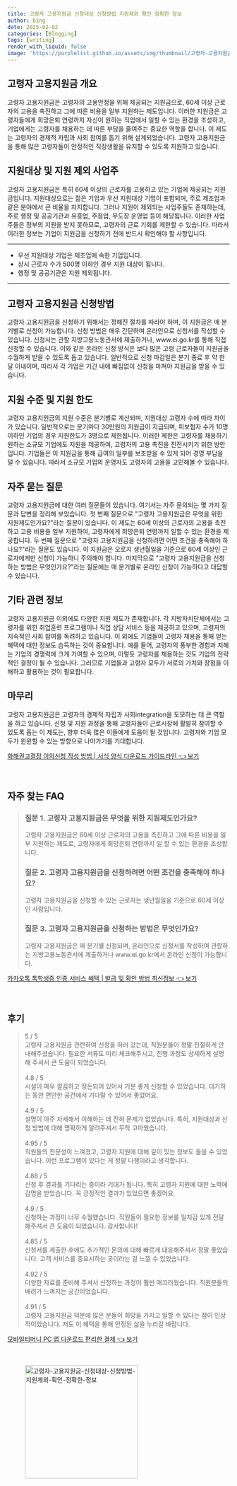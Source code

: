 ```yaml
---
title: 고령자 고용지원금 신청대상 신청방법 지원제외 확인 정확한 정보
author: bing
date: 2025-02-02
categories: [Blogging]
tags: [writing]
render_with_liquid: false
image: 'https://purplelist.github.io/assets/img/thumbnail/고령자-고용지원금-신청대상-신청방법-지원제외-확인-정확한-정보.webp'
---
```



<h2 id='고령자_고용지원금_개요'>고령자 고용지원금 개요</h2>

<p>고령자 고용지원금은 고령자의 고용안정을 위해 제공되는 지원금으로, 60세 이상 근로자의 고용을 촉진하고 그에 따른 비용을 일부 지원하는 제도입니다. 이러한 지원금은 고령자들에게 희망은퇴 연령까지 자신이 원하는 직업에서 일할 수 있는 환경을 조성하고, 기업에게는 고령자를 채용하는 데 따른 부담을 줄여주는 중요한 역할을 합니다. 이 제도는 고령자의 경제적 자립과 사회 참여를 돕기 위해 설계되었습니다. 고령자 고용지원금을 통해 많은 고령자들이 안정적인 직장생활을 유지할 수 있도록 지원하고 있습니다.</p>

<h2 id='지원대상_및_제외_사업주'>지원대상 및 지원 제외 사업주</h2>

<p>고령자 고용지원금은 특히 60세 이상의 근로자를 고용하고 있는 기업에 제공되는 지원금입니다. 지원대상으로는 젊은 기업과 우선 지원대상 기업이 포함되며, 주로 제조업과 같은 분야에서 큰 비율을 차지합니다. 그러나 지원이 제외되는 사업주들도 존재하는데, 주로 행정 및 공공기관과 유흥업, 주점업, 무도장 운영업 등이 해당됩니다. 이러한 사업주들은 정부의 지원을 받지 못하므로, 고령자의 근로 기회를 제한할 수 있습니다. 따라서 이러한 정보는 기업이 지원금을 신청하기 전에 반드시 확인해야 할 사항입니다.</p>

<hr />

<ul>
    <li>우선 지원대상 기업은 제조업에 속한 기업입니다.</li>
    <li>상시 근로자 수가 500명 이하인 경우 지원 대상이 됩니다.</li>
    <li>행정 및 공공기관은 지원 제외됩니다.</li>
</ul>

<hr />

<h2 id='고령자_고용지원금_신청방법'>고령자 고용지원금 신청방법</h2>

<p>고령자 고용지원금을 신청하기 위해서는 정해진 절차를 따라야 하며, 이 지원금은 매 분기별로 신청이 가능합니다. 신청 방법은 매우 간단하며 온라인으로 신청서를 작성할 수 있습니다. 신청서는 관할 지방고용노동관서에 제출하거나, www.ei.go.kr를 통해 직접 신청할 수 있습니다. 이와 같은 온라인 신청 방식은 보다 많은 고령 근로자들이 지원금을 수월하게 받을 수 있도록 돕고 있습니다. 일반적으로 신청 마감일은 분기 종료 후 약 한 달 이내이며, 따라서 각 기업은 기간 내에 빠짐없이 신청을 마쳐야 지원금을 받을 수 있습니다.</p>

<h2 id='지원수준_및_한도'>지원 수준 및 지원 한도</h2>

<p>고령자 고용지원금의 지원 수준은 분기별로 계산되며, 지원대상 고령자 수에 따라 차이가 있습니다. 일반적으로는 분기마다 30만원의 지원금이 지급되며, 피보험자 수가 10명 이하인 기업의 경우 지원한도가 3명으로 제한됩니다. 이러한 제한은 고령자를 채용하기 원하는 소규모 기업에도 지원을 제공하여, 고령자의 고용 촉진을 진전시키기 위한 방안입니다. 기업들은 이 지원금을 통해 급여의 일부를 보조받을 수 있게 되어 경영 부담을 덜 수 있습니다. 따라서 소규모 기업의 운영자도 고령자의 고용을 고민해볼 수 있습니다.</p>

<h2 id='자주_묻는_질문'>자주 묻는 질문</h2>

<p>고령자 고용지원금에 대한 여러 질문들이 있습니다. 여기서는 자주 문의되는 몇 가지 질문과 답변을 정리해 보았습니다. 첫 번째 질문으로 "고령자 고용지원금은 무엇을 위한 지원제도인가요?"라는 질문이 있습니다. 이 제도는 60세 이상의 근로자의 고용을 촉진하고 고용 비용을 일부 지원하여, 고령자에게 희망은퇴 연령까지 일할 수 있는 환경을 제공합니다. 두 번째 질문으로 "고령자 고용지원금을 신청하려면 어떤 조건을 충족해야 하나요?"라는 질문도 있습니다. 이 지원금은 오로지 생년월일을 기준으로 60세 이상인 근로자에게만 신청이 가능하니 주의해야 합니다. 마지막으로 "고령자 고용지원금을 신청하는 방법은 무엇인가요?"라는 질문에는 매 분기별로 온라인 신청이 가능하다고 대답할 수 있습니다.</p>

<h2 id='기타_관련정보'>기타 관련 정보</h2>

<p>고령자 고용지원금 이외에도 다양한 지원 제도가 존재합니다. 각 지방자치단체에서는 고령자를 위한 취업훈련 프로그램이나 직업 상담 서비스 등을 제공하고 있으며, 고령자의 지속적인 사회 참여를 독려하고 있습니다. 이 외에도 기업들이 고령자 채용을 통해 얻는 혜택에 대한 정보도 습득하는 것이 중요합니다. 예를 들어, 고령자의 풍부한 경험과 지혜는 기업의 경쟁력에 크게 기여할 수 있으며, 이렇듯 고령자를 채용하는 것도 기업의 전략적인 결정이 될 수 있습니다. 그러므로 기업들과 고령자 모두가 서로의 가치와 장점을 이해하고 활용하는 것이 필요합니다.</p>

<h2 id='마무리'>마무리</h2>

<p>고령자 고용지원금은 고령자의 경제적 자립과 사회integration을 도모하는 데 큰 역할을 하고 있습니다. 신청 및 지원 과정을 통해 고령자들이 근로시장에 활발히 참여할 수 있도록 돕는 이 제도는, 향후 더욱 많은 이들에게 도움이 될 것입니다. 고령자와 기업 모두가 윈윈할 수 있는 방향으로 나아가기를 기대합니다.</p>


<p><a class="click-button" title="화해권고결정 이의신청 작성 방법 | 서식 양식 다운로드 가이드라인" href="https://purplelist.github.io/posts/%ED%99%94%ED%95%B4%EA%B6%8C%EA%B3%A0%EA%B2%B0%EC%A0%95-%EC%9D%B4%EC%9D%98%EC%8B%A0%EC%B2%AD-%EC%9E%91%EC%84%B1-%EB%B0%A9%EB%B2%95-%EC%84%9C%EC%8B%9D-%EC%96%91%EC%8B%9D-%EB%8B%A4%EC%9A%B4%EB%A1%9C%EB%93%9C-%EA%B0%80%EC%9D%B4%EB%93%9C%EB%9D%BC%EC%9D%B8/" rel="dofollow">화해권고결정 이의신청 작성 방법 | 서식 양식 다운로드 가이드라인 👈 보기</a></p><br>
<h2 id='자주_찾는_FAQ'>자주 찾는 FAQ</h2>
<div itemscope="" itemtype="https://schema.org/FAQPage"> 
<blockquote> 
<div itemscope="" itemprop="mainEntity" itemtype="https://schema.org/Question"> 
<h3 itemprop="name">질문 1. 고령자 고용지원금은 무엇을 위한 지원제도인가요?</h3> 
<div itemscope="" itemprop="acceptedAnswer" itemtype="https://schema.org/Answer"> 
<span itemprop="text"> 
<p>고령자 고용지원금은 60세 이상 근로자의 고용을 촉진하고 그에 따른 비용을 일부 지원하는 제도로, 고령자에게 희망은퇴 연령까지 일 할 수 있는 환경을 조성합니다.</p> 
</span> 
</div> 
</div> 
<div itemscope="" itemprop="mainEntity" itemtype="https://schema.org/Question"> 
<h3 itemprop="name">질문 2. 고령자 고용지원금을 신청하려면 어떤 조건을 충족해야 하나요?</h3> 
<div itemscope="" itemprop="acceptedAnswer" itemtype="https://schema.org/Answer"> 
<span itemprop="text"> 
<p>고령자 고용지원금을 신청할 수 있는 근로자는 생년월일을 기준으로 60세 이상인 사람입니다.</p> 
</span> 
</div> 
</div> 
<div itemscope="" itemprop="mainEntity" itemtype="https://schema.org/Question"> 
<h3 itemprop="name">질문 3. 고령자 고용지원금을 신청하는 방법은 무엇인가요?</h3> 
<div itemscope="" itemprop="acceptedAnswer" itemtype="https://schema.org/Answer"> 
<span itemprop="text"> 
<p>고령자 고용지원금은 매 분기별 신청되며, 온라인으로 신청서를 작성하여 관할하는 지방고용노동관서에 제출하거나 www.ei.go.kr에서 온라인 신청이 가능합니다.</p> 
</span> 
</div> 
</div> 
</blockquote> 
</div>
<p><a class="click-button" title="카카오톡 톡학생증 인증 서비스 혜택 | 발급 및 확인 방법 최신정보" href="https://purplelist.github.io/posts/%EC%B9%B4%EC%B9%B4%EC%98%A4%ED%86%A1-%ED%86%A1%ED%95%99%EC%83%9D%EC%A6%9D-%EC%9D%B8%EC%A6%9D-%EC%84%9C%EB%B9%84%EC%8A%A4-%ED%98%9C%ED%83%9D-%EB%B0%9C%EA%B8%89-%EB%B0%8F-%ED%99%95%EC%9D%B8-%EB%B0%A9%EB%B2%95-%EC%B5%9C%EC%8B%A0%EC%A0%95%EB%B3%B4/" rel="dofollow">카카오톡 톡학생증 인증 서비스 혜택 | 발급 및 확인 방법 최신정보 👈 보기</a></p><br>
<h2 id='후기'>후기</h2>
<div itemscope itemtype="https://schema.org/Product">
  <blockquote>
  <div itemprop="review" itemscope itemtype="https://schema.org/Review">
      <div itemprop="reviewRating" itemscope itemtype="https://schema.org/Rating"> <span itemprop="ratingValue">5</span> / <span itemprop="bestRating">5</span> </div>
      <span itemprop="reviewBody">고령자 고용지원금 관련하여 신청을 하러 갔는데, 직원분들이 정말 친절하게 안내해주셨습니다. 필요한 서류도 미리 체크해주시고, 진행 과정도 상세하게 설명해 주셔서 큰 도움이 되었습니다.</span>
  </div>
  <br>
  <div itemprop="review" itemscope itemtype="https://schema.org/Review">
      <div itemprop="reviewRating" itemscope itemtype="https://schema.org/Rating"> <span itemprop="ratingValue">4.8</span> / <span itemprop="bestRating">5</span> </div>
      <span itemprop="reviewBody">시설이 매우 깔끔하고 정돈되어 있어서 기분 좋게 신청할 수 있었습니다. 대기하는 동안 편안한 공간에서 기다릴 수 있어서 좋았어요.</span>
  </div>
  <br>
  <div itemprop="review" itemscope itemtype="https://schema.org/Review">
      <div itemprop="reviewRating" itemscope itemtype="https://schema.org/Rating"> <span itemprop="ratingValue">4.9</span> / <span itemprop="bestRating">5</span> </div>
      <span itemprop="reviewBody">설명이 아주 자세해서 이해하는 데 전혀 문제가 없었습니다. 특히, 지원대상과 신청 방법에 대해 명확하게 알려주셔서 무척 고마웠습니다.</span>
  </div>
  <br>
  <div itemprop="review" itemscope itemtype="https://schema.org/Review">
      <div itemprop="reviewRating" itemscope itemtype="https://schema.org/Rating"> <span itemprop="ratingValue">4.95</span> / <span itemprop="bestRating">5</span> </div>
      <span itemprop="reviewBody">직원들의 전문성이 느껴졌고, 고령자 지원에 대해 깊이 있는 정보도 들을 수 있었습니다. 이런 프로그램이 있다는 게 정말 다행이라고 생각합니다.</span>
  </div>
  <br>
  <div itemprop="review" itemscope itemtype="https://schema.org/Review">
      <div itemprop="reviewRating" itemscope itemtype="https://schema.org/Rating"> <span itemprop="ratingValue">4.88</span> / <span itemprop="bestRating">5</span> </div>
      <span itemprop="reviewBody">신청 후 결과를 기다리는 중이라 기대가 됩니다. 특히 고령자 지원에 대한 노력에 감명을 받았습니다. 꼭 긍정적인 결과가 있었으면 좋겠어요.</span>
  </div>
  <br>
  <div itemprop="review" itemscope itemtype="https://schema.org/Review">
      <div itemprop="reviewRating" itemscope itemtype="https://schema.org/Rating"> <span itemprop="ratingValue">4.9</span> / <span itemprop="bestRating">5</span> </div>
      <span itemprop="reviewBody">신청하는 과정이 너무 수월했습니다. 직원들이 필요한 정보를 일치감 있게 전달해주셔서 큰 도움이 되었습니다. 감사합니다!</span>
  </div>
  <br>
  <div itemprop="review" itemscope itemtype="https://schema.org/Review">
      <div itemprop="reviewRating" itemscope itemtype="https://schema.org/Rating"> <span itemprop="ratingValue">4.85</span> / <span itemprop="bestRating">5</span> </div>
      <span itemprop="reviewBody">신청서를 제출한 후에도 추가적인 문의에 대해 빠르게 대응해주셔서 정말 좋았습니다. 고객 서비스를 중요시하는 곳이라는 걸 느낄 수 있었습니다.</span>
  </div>
  <br>
  <div itemprop="review" itemscope itemtype="https://schema.org/Review">
      <div itemprop="reviewRating" itemscope itemtype="https://schema.org/Rating"> <span itemprop="ratingValue">4.92</span> / <span itemprop="bestRating">5</span> </div>
      <span itemprop="reviewBody">다양한 자료를 준비해 주셔서 신청하는 과정이 훨씬 매끄러웠습니다. 직원분들의 배려가 느껴지는 공간이었습니다.</span>
  </div>
  <br>
  <div itemprop="review" itemscope itemtype="https://schema.org/Review">
      <div itemprop="reviewRating" itemscope itemtype="https://schema.org/Rating"> <span itemprop="ratingValue">4.91</span> / <span itemprop="bestRating">5</span> </div>
      <span itemprop="reviewBody">고령자 고용지원금 덕분에 많은 분들이 희망을 가지고 일할 수 있다는 점이 인상적이었습니다. 저도 이 혜택을 통해 안정된 삶을 누리길 바랍니다.</span>
  </div>
  </blockquote>
</div>
<p><a class="click-button" title="모바일티머니 PC 앱 다운로드 편리한 결제" href="https://purplelist.github.io/posts/%EB%AA%A8%EB%B0%94%EC%9D%BC%ED%8B%B0%EB%A8%B8%EB%8B%88-PC-%EC%95%B1-%EB%8B%A4%EC%9A%B4%EB%A1%9C%EB%93%9C-%ED%8E%B8%EB%A6%AC%ED%95%9C-%EA%B2%B0%EC%A0%9C/" rel="dofollow">모바일티머니 PC 앱 다운로드 편리한 결제 👈 보기</a></p><br>
<figure class="image"><img src="https://purplelist.github.io/assets/img/thumbnail/고령자-고용지원금-신청대상-신청방법-지원제외-확인-정확한-정보.webp" alt="고령자-고용지원금-신청대상-신청방법-지원제외-확인-정확한-정보" width="256" height="256"></figure>